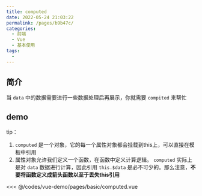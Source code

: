 ```yaml
---
title: computed
date: 2022-05-24 21:03:22
permalink: /pages/b9b47c/
categories:
  - 前端
  - Vue
  - 基本使用
tags:
  - 
---
```


## 简介

当 `data` 中的数据需要进行一些数据处理后再展示，你就需要 `compited` 来帮忙

## demo

tip：

1.  `computed` 是一个对象，它的每一个属性对象都会挂载到this上，可以直接在模板中引用
2.  属性对象允许我们定义一个函数，在函数中定义计算逻辑。 `computed` 实际上是对 `data` 数据进行计算，因此引用 `this.$data` 是必不可少的。那么注意，**不要将函数定义成箭头函数以至于丢失this引用**

<<< @/codes/vue-demo/pages/basic/computed.vue


